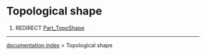 # Topological shape
1.  REDIRECT [Part\_TopoShape](Part_TopoShape.md)

---
[documentation index](../README.md) > Topological shape
